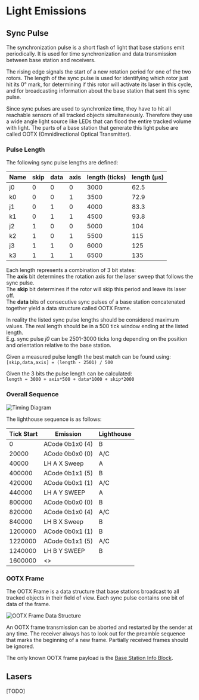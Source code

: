 # Light Emissions

## Sync Pulse

The synchronization pulse is a short flash of light that base stations emit periodically.
It is used for time synchronization and data transmission between base station and receivers.

The rising edge signals the start of a new rotation period for one of the two rotors.
The length of the sync pulse is used for identifying which rotor just hit its 0° mark, for determining if this rotor will activate its laser in this cycle, and for broadcasting information about the base station that sent this sync pulse.

Since sync pulses are used to synchronize time, they have to hit all reachable sensors of all tracked objects simultaneously. Therefore they use a wide angle light source like LEDs that can flood the entire tracked volume with light. The parts of a base station that generate this light pulse are called OOTX (Omnidirectional Optical Transmitter).

### Pulse Length

The following sync pulse lengths are defined:

Name | skip | data | axis  | length (ticks) | length (µs)
-----|------|------|-------|----------------|------------
j0   | 0    | 0    | 0     | 3000           | 62.5
k0   | 0    | 0    | 1     | 3500           | 72.9
j1   | 0    | 1    | 0     | 4000           | 83.3
k1   | 0    | 1    | 1     | 4500           | 93.8
j2   | 1    | 0    | 0     | 5000           | 104
k2   | 1    | 0    | 1     | 5500           | 115
j3   | 1    | 1    | 0     | 6000           | 125
k3   | 1    | 1    | 1     | 6500           | 135

Each length represents a combination of 3 bit states:  
The **axis** bit determines the rotation axis for the laser sweep that follows the sync pulse.  
The **skip** bit determines if the rotor will skip this period and leave its laser off.  
The **data** bits of consecutive sync pulses of a base station concatenated together yield a data structure called OOTX Frame.

In reality the listed sync pulse lengths should be considered maximum values. The real length should be in a 500 tick window ending at the listed length.  
E.g. sync pulse *j0* can be 2501-3000 ticks long depending on the position and orientation relative to the base station.

Given a measured pulse length the best match can be found using:  
`[skip,data,axis] = (length - 2501) / 500`

Given the 3 bits the pulse length can be calculated:  
`length = 3000 + axis*500 + data*1000 + skip*2000`

### Overall Sequence

![Timing Diagram](images/Emissions%20-%20TDM%20-%20TX%20and%20RX.png)

The lighthouse sequence is as follows:

Tick Start | Emission | Lighthouse
-----------|----------|-----------------
0      | ACode 0b1x0 (4)| B
20000 | ACode 0b0x0 (0)|  A/C
40000 |LH A X Sweep| A
400000|  ACode 0b1x1 (5)|  B
420000|  ACode 0b0x1 (1)|  A/C
440000|LH A Y SWEEP| A
800000|  ACode 0b0x0 (0)|  B
820000|  ACode 0b1x0 (4)|  A/C
840000|LH B X Sweep| B
1200000|  ACode 0b0x1 (1)| B
1220000|  ACode 0b1x1 (5)| A/C
1240000|LH B Y SWEEP| B
1600000| <<Repeat>> |

### OOTX Frame

The OOTX Frame is a data structure that base stations broadcast to all tracked objects in their field of view. Each sync pulse contains one bit of data of the frame.

![OOTX Frame Data Structure](images/OOTX%20Frame.png)

An OOTX frame transmission can be aborted and restarted by the sender at any time. The receiver always has to look out for the preamble sequence that marks the beginning of a new frame. Partially received frames should be ignored.

The only known OOTX frame payload is the [Base Station Info Block](Base%20Station.md#base-station-info-block).

## Lasers

[TODO]
